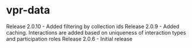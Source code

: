 # vpr-data
Release 2.0.10 - Added filtering by collection ids
Release 2.0.9  - Added caching. Interactions are added based on uniqueness of interaction types and participation roles
Release 2.0.6  - Initial release
